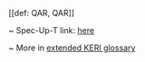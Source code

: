 [[def: QAR, QAR]]

~ Spec-Up-T link: <a href='https://weboftrust.github.io/WOT-terms/docs/glossary/QAR'>here</a>

~ More in <a href="https://weboftrust.github.io/WOT-terms/docs/glossary/QAR">extended KERI glossary</a>
